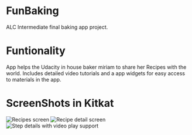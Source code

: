 # FunBaking
ALC Intermediate final baking app project.

# Funtionality
App helps the Udacity in house baker miriam to share her Recipes with the world.
Includes detailed video tutorials and a app widgets for easy access to materials in the app.

# ScreenShots in Kitkat
![Recipes screen](https://user-images.githubusercontent.com/23038390/27641855-01cfa84a-5c15-11e7-8b1a-65cb27331faa.png)
![Recipe detail screen](https://user-images.githubusercontent.com/23038390/27642098-abd3e8c4-5c15-11e7-9016-28597522c7a2.png)
![Step details with video play support](https://user-images.githubusercontent.com/23038390/27642108-b05d6b0e-5c15-11e7-80d8-19e3976042d6.png)

